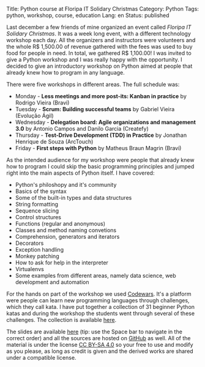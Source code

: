 Title: Python course at Floripa IT Solidary Christmas
Category: Python
Tags: python, workshop, course, education
Lang: en
Status: published

Last december a few friends of mine organized an event called *Floripa IT Solidary Christmas*. It was a week long event, with a different technology workshop each day. All the organizers and instructors were volunteers and the whole R$ 1,500.00 of revenue gathered with the fees was used to buy food for people in need. In total, we gathered R$ 1,100.00! I was invited to give a Python workshop and I was really happy with the opportunity. I decided to give an introductory workshop on Python aimed at people that already knew how to program in any language.

There were five workshops in different areas. The full schedule was:

- Monday - **Less meetings and more post-its: Kanban in practice** by Rodrigo Vieira (Bravi)
- Tuesday - **Scrum: Building successful teams** by Gabriel Vieira (Evolução Ágil)
- Wednesday - **Delegation board: Agile organizations and management 3.0** by Antonio Campos and Danilo Garcia (Createfy)
- Thursday - **Test-Drive Development (TDD) in Practice** by Jonathan Henrique de Souza (ArcTouch)
- Friday - **First steps with Python** by Matheus Braun Magrin (Bravi)

As the intended audience for my workshop were people that already knew how to program I could skip the basic programming principles and jumped right into the main aspects of Python itself. I have covered:

- Python's philoshopy and it's community
- Basics of the syntax
- Some of the built-in types and data structures
- String formatting
- Sequence slicing
- Control structures
- Functions (regular and anonymous)
- Classes and method naming convetions
- Comprehension, generators and iterators
- Decorators
- Exception handling
- Monkey patching
- How to ask for help in the interpreter
- Virtualenvs
- Some examples from different areas, namely data science, web development and automation

For the hands on part of the workshop we used [Codewars](https://www.codewars.com/). It's a platform were people can learn new programming languages through challenges, which they call kata. I have put together a collection of 31 beginner Python katas and during the workshop the students went through several of these challenges. The collection is available [here](https://www.codewars.com/collections/basic-python).

The slides are available [here](http://braunmagrin.com/curso-python/primeiros-passos-com-python.slides.html) (tip: use the Space bar to navigate in the correct order) and all the sources are hosted on [GitHub](https://github.com/braunmagrin/curso-python) as well. All of the material is under the license [CC BY-SA 4.0](https://creativecommons.org/licenses/by-sa/4.0/) so your free to use and modify as you please, as long as credit is given and the derived works are shared under a compatible license.

